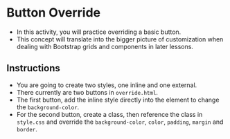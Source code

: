 # Button Override

- In this activity, you will practice overriding a basic button.
- This concept will translate into the bigger picture of customization when dealing with Bootstrap grids and components in later lessons.

## Instructions

  - You are going to create two styles, one inline and one external.
  - There currently are two buttons in `override.html`.
  - The first button, add the inline style directly into the element to change the `background-color`.
  - For the second button, create a class, then reference the class in `style.css` and override the `background-color`, `color`, `padding`, `margin` and `border`.
